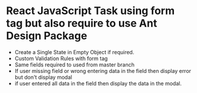 # React JavaScript Task using form tag but also require to use Ant Design Package

- Create a Single State in Empty Object if required.
- Custom Validation Rules with form tag
- Same fields required to used from master branch
- If user missing field or wrong entering data in the field then display error but don't display modal
- if user entered all data in the field then display the data in the modal.
